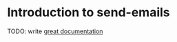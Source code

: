 # Introduction to send-emails

TODO: write [great documentation](http://jacobian.org/writing/great-documentation/what-to-write/)
